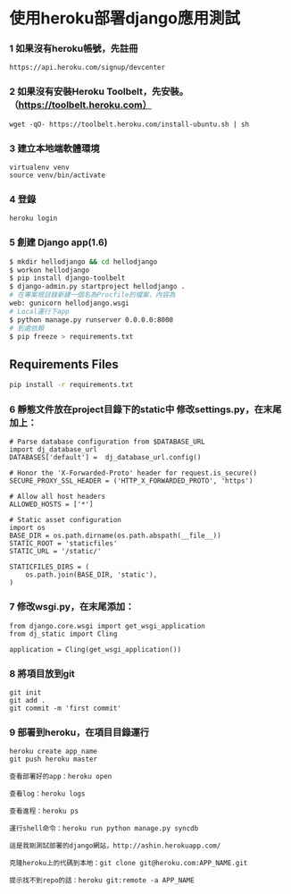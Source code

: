 # 使用heroku部署django應用測試


### 1 如果沒有heroku帳號，先註冊
```
https://api.heroku.com/signup/devcenter
```

### 2 如果沒有安裝Heroku Toolbelt，先安裝。（https://toolbelt.heroku.com）
```
wget -qO- https://toolbelt.heroku.com/install-ubuntu.sh | sh
```

### 3 建立本地端軟體環境
```
virtualenv venv
source venv/bin/activate
```

### 4 登錄
```
heroku login
```

### 5 創建 Django app(1.6)
```sh
$ mkdir hellodjango && cd hellodjango
$ workon hellodjango
$ pip install django-toolbelt
$ django-admin.py startproject hellodjango .
# 在專案根目錄新建一個名為Procfile的檔案，內容為
web: gunicorn hellodjango.wsgi
# Local運行下app
$ python manage.py runserver 0.0.0.0:8000
# 到處依賴
$ pip freeze > requirements.txt
```

## Requirements Files
```sh
pip install -r requirements.txt
```

### 6 靜態文件放在project目錄下的static中 修改settings.py，在末尾加上：
```
# Parse database configuration from $DATABASE_URL
import dj_database_url
DATABASES['default'] =  dj_database_url.config()

# Honor the 'X-Forwarded-Proto' header for request.is_secure()
SECURE_PROXY_SSL_HEADER = ('HTTP_X_FORWARDED_PROTO', 'https')

# Allow all host headers
ALLOWED_HOSTS = ['*']

# Static asset configuration
import os
BASE_DIR = os.path.dirname(os.path.abspath(__file__))
STATIC_ROOT = 'staticfiles'
STATIC_URL = '/static/'

STATICFILES_DIRS = (
    os.path.join(BASE_DIR, 'static'),
)
```

### 7 修改wsgi.py，在末尾添加：
```
from django.core.wsgi import get_wsgi_application
from dj_static import Cling

application = Cling(get_wsgi_application())
```

### 8 將項目放到git
```
git init
git add .
git commit -m 'first commit'
```

### 9 部署到heroku，在項目目錄運行
```
heroku create app_name
git push heroku master
```
```
查看部署好的app：heroku open

查看log：heroku logs

查看進程：heroku ps

運行shell命令：heroku run python manage.py syncdb

這是我剛測試部署的django網站，http://ashin.herokuapp.com/

克隆heroku上的代碼到本地：git clone git@heroku.com:APP_NAME.git

提示找不到repo的話：heroku git:remote -a APP_NAME

```

